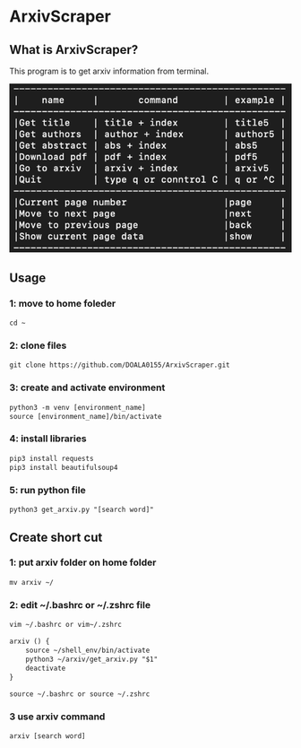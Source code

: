 # ArxivScraper
## What is ArxivScraper?
This program is to get arxiv information from terminal.

![arxiv](./images/arxiv.png)

## Usage
### 1: move to home foleder
```
cd ~
```

### 2: clone files
```
git clone https://github.com/DOALA0155/ArxivScraper.git
```

### 3: create and activate environment
```
python3 -m venv [environment_name]
source [environment_name]/bin/activate
```

### 4: install libraries
```
pip3 install requests
pip3 install beautifulsoup4
```

### 5: run python file
```
python3 get_arxiv.py "[search word]"
```

## Create short cut
### 1: put arxiv folder on home folder
```
mv arxiv ~/
```

### 2: edit ~/.bashrc or ~/.zshrc file
```
vim ~/.bashrc or vim~/.zshrc
```
```
arxiv () {
    source ~/shell_env/bin/activate
    python3 ~/arxiv/get_arxiv.py "$1"
    deactivate
}
```
```
source ~/.bashrc or source ~/.zshrc
```

### 3 use arxiv command
```
arxiv [search word]
```
